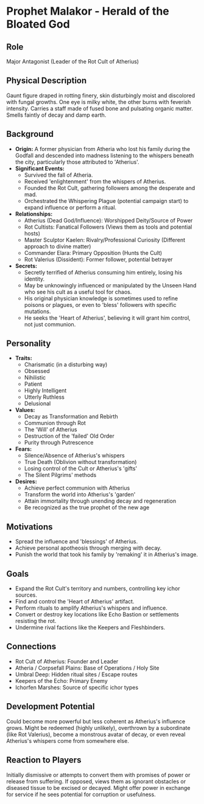 # Prophet Malakor - Herald of the Bloated God

## Role
Major Antagonist (Leader of the Rot Cult of Atherius)

## Physical Description
Gaunt figure draped in rotting finery, skin disturbingly moist and discolored with fungal growths. One eye is milky white, the other burns with feverish intensity. Carries a staff made of fused bone and pulsating organic matter. Smells faintly of decay and damp earth.

## Background
- **Origin:** A former physician from Atheria who lost his family during the Godfall and descended into madness listening to the whispers beneath the city, particularly those attributed to 'Atherius'.
- **Significant Events:**
  - Survived the fall of Atheria.
  - Received 'enlightenment' from the whispers of Atherius.
  - Founded the Rot Cult, gathering followers among the desperate and mad.
  - Orchestrated the Whispering Plague (potential campaign start) to expand influence or perform a ritual.
- **Relationships:**
  - Atherius (Dead God/Influence): Worshipped Deity/Source of Power
  - Rot Cultists: Fanatical Followers (Views them as tools and potential hosts)
  - Master Sculptor Kaelen: Rivalry/Professional Curiosity (Different approach to divine matter)
  - Commander Elara: Primary Opposition (Hunts the Cult)
  - Rot Valerius (Dissident): Former follower, potential betrayer
- **Secrets:**
  - Secretly terrified of Atherius consuming him entirely, losing his identity.
  - May be unknowingly influenced or manipulated by the Unseen Hand who see his cult as a useful tool for chaos.
  - His original physician knowledge is sometimes used to refine poisons or plagues, or even to 'bless' followers with specific mutations.
  - He seeks the 'Heart of Atherius', believing it will grant him control, not just communion.

## Personality
- **Traits:**
  - Charismatic (in a disturbing way)
  - Obsessed
  - Nihilistic
  - Patient
  - Highly Intelligent
  - Utterly Ruthless
  - Delusional
- **Values:**
  - Decay as Transformation and Rebirth
  - Communion through Rot
  - The 'Will' of Atherius
  - Destruction of the 'failed' Old Order
  - Purity through Putrescence
- **Fears:**
  - Silence/Absence of Atherius's whispers
  - True Death (Oblivion without transformation)
  - Losing control of the Cult or Atherius's 'gifts'
  - The Silent Pilgrims' methods
- **Desires:**
  - Achieve perfect communion with Atherius
  - Transform the world into Atherius's 'garden'
  - Attain immortality through unending decay and regeneration
  - Be recognized as the true prophet of the new age

## Motivations
- Spread the influence and 'blessings' of Atherius.
- Achieve personal apotheosis through merging with decay.
- Punish the world that took his family by 'remaking' it in Atherius's image.

## Goals
- Expand the Rot Cult's territory and numbers, controlling key ichor sources.
- Find and control the 'Heart of Atherius' artifact.
- Perform rituals to amplify Atherius's whispers and influence.
- Convert or destroy key locations like Echo Bastion or settlements resisting the rot.
- Undermine rival factions like the Keepers and Fleshbinders.

## Connections
- Rot Cult of Atherius: Founder and Leader
- Atheria / Corpsefall Plains: Base of Operations / Holy Site
- Umbral Deep: Hidden ritual sites / Escape routes
- Keepers of the Echo: Primary Enemy
- Ichorfen Marshes: Source of specific ichor types

## Development Potential
Could become more powerful but less coherent as Atherius's influence grows. Might be redeemed (highly unlikely), overthrown by a subordinate (like Rot Valerius), become a monstrous avatar of decay, or even reveal Atherius's whispers come from somewhere else.

## Reaction to Players
Initially dismissive or attempts to convert them with promises of power or release from suffering. If opposed, views them as ignorant obstacles or diseased tissue to be excised or decayed. Might offer power in exchange for service if he sees potential for corruption or usefulness.
